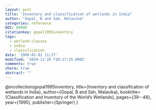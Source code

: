 ```yaml
---
layout: post
title: "Inventory and classification of wetlands in India"
author: "Gopal, B and Sah, Malavika"
categories: reference
DOI: 00000
citationkey: gopal1995inventory
tags:
  - wetland-classes
  - india
  - classification
date: '1989-01-01 11:27'
modified: '2019-12-26 T18:17:25.000Z'
comments: true
share: true
abstract: ""
---
```

@incollection{gopal1995inventory,
  title={Inventory and classification of wetlands in India},
  author={Gopal, B and Sah, Malavika},
  booktitle={Classification and Inventory of the World’s Wetlands},
  pages={39--48},
  year={1995},
  publisher={Springer}
}
